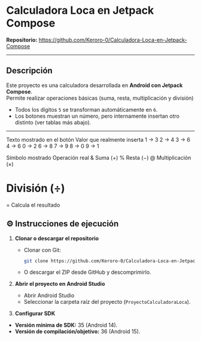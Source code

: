 # Calculadora Loca en Jetpack Compose

 **Repositorio:** https://github.com/Keroro-0/Calculadora-Loca-en-Jetpack-Compose

---

## Descripción
Este proyecto es una calculadora desarrollada en **Android con Jetpack Compose**.  
Permite realizar operaciones básicas (suma, resta, multiplicación y división)
- Todos los dígitos `5` se transforman automáticamente en `6`.  
- Los botones muestran un número, pero internamente insertan otro distinto (ver tablas más abajo).  

---

Texto mostrado en el botón	Valor que realmente inserta
1 -> 3
2 -> 4
3 -> 6
4 -> 6
0 -> 2
6 -> 8
7 -> 9
8 -> 0
9 -> 1

Símbolo mostrado	Operación real
&	Suma (+)
%	Resta (−)
@	Multiplicación (×)
#	División (÷)
=	Calcula el resultado


## ⚙️ Instrucciones de ejecución
1. **Clonar o descargar el repositorio**
   - Clonar con Git:
     ```bash
     git clone https://github.com/Keroro-0/Calculadora-Loca-en-Jetpack-Compose.git
     ```
   - O descargar el ZIP desde GitHub y descomprimirlo.

2. **Abrir el proyecto en Android Studio**
   - Abrir Android Studio
   - Seleccionar la carpeta raíz del proyecto (`ProyectoCalculadoraLoca`).

3. **Configurar SDK**
  - **Versión mínima de SDK:** 35 (Android 14).  
  - **Versión de compilación/objetivo:** 36 (Android 15).
